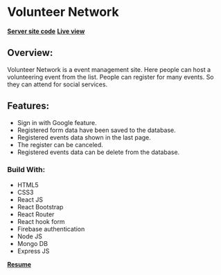 # Volunteer Network

**[Server site code](https://github.com/Asitkdey540/volunteer-network-server)**
**[Live view](https://volunteer-network-362cd.web.app/)**

## Overview:
Volunteer Network is a event management site. Here people can host a volunteering event from the list. People can register for many events. So they can attend for social services.

## Features:
- Sign in with Google feature.
- Registered form data have been saved to the database.
- Registered events data shown in the last page.
- The register can be canceled.
- Registered events data can be delete from the database.

### Build With:
- HTML5
- CSS3
- React JS
- React Bootstrap
- React Router
- React hook form
- Firebase authentication
- Node JS
- Mongo DB
- Express JS


**[Resume](https://drive.google.com/file/d/1iAdMTcG5qCkF2c9VHihvDcUAqYWcbmQ6/view?usp=drivesdk)**
